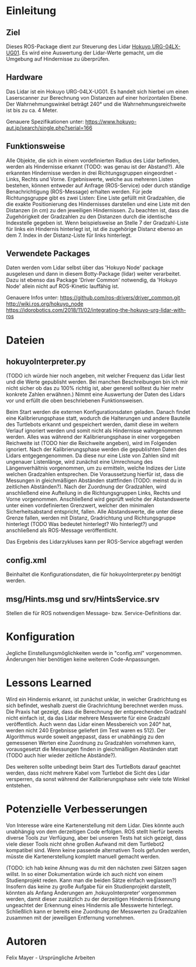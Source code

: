 # Einleitung
## Ziel
Dieses ROS-Package dient zur Steuerung des Lidar [Hokuyo URG-04LX-UG01](https://www.roscomponents.com/en/lidar-laser-scanner/83-urg-04lx-ug01.html). Es wird eine Auswertung der Lidar-Werte gemacht, um die Umgebung auf Hindernisse zu überprüfen.

## Hardware
Das Lidar ist ein Hokuyo URG-04LX-UG01. Es handelt sich hierbei um einen Laserscanner zur Berechnung von Distanzen auf einer horizontalen Ebene. Der Wahrnehmungswinkel beträgt 240° und die Wahrnehmungsreichweite ist bis zu ca. 4 Meter.

Genauere Spezifikationen unter:
https://www.hokuyo-aut.jp/search/single.php?serial=166

## Funktionsweise
Alle Objekte, die sich in einem vordefinierten Radius des Lidar befinden, werden als Hindernisse erkannt (TODO: was genau ist der Abstand?). Alle erkannten Hindernisse werden in drei Richtungsgruppen eingeordnet - Links, Rechts und Vorne. Ergebniswerte, welche aus mehreren Listen bestehen, können entweder auf Anfrage (ROS-Service) oder durch ständige Benachrichtigung (ROS-Message) erhalten werden. Für jede Richtungsgruppe gibt es zwei Listen: Eine Liste gefüllt mit Gradzahlen, die die exakte Positionierung des Hindernisses darstellen und eine Liste mit den Distanzen (in cm) zu den jeweiligen Hindernissen. Zu beachten ist, dass die Zugehörigkeit der Gradzahlen zu den Distanzen durch die identische Indexstelle gegeben ist. Wenn beispielsweise an Stelle 7 der Gradzahl-Liste für links ein Hindernis hinterlegt ist, ist die zugehörige Distanz ebenso an dem 7. Index in der Distanz-Liste für links hinterlegt.

## Verwendete Packages
Daten werden vom Lidar selbst über das 'Hokuyo Node' package ausgelesen und dann in diesem Botty-Package (lidar) weiter verarbeitet. Dazu ist ebenso das Package 'Driver Common' notwendig, da 'Hokuyo Node' allein nicht auf ROS-Kinetic lauffähig ist.

Genauere Infos unter:
https://github.com/ros-drivers/driver_common.git
http://wiki.ros.org/hokuyo_node
https://idorobotics.com/2018/11/02/integrating-the-hokuyo-urg-lidar-with-ros

# Dateien
## hokuyoInterpreter.py
(TODO ich würde hier noch angeben, mit welcher Frequenz das Lidar liest und die Werte gepublisht werden. Bei manchen Beschreibungen bin ich mir nicht sicher ob das zu 100% richtig ist, aber generell solltest du hier mehr konkrete Zahlen erwähnen.)
Nimmt eine Auswertung der Daten des Lidars vor und erfüllt die oben beschriebenen Funktionsweisen. 

Beim Start werden die externen Konfigurationsdaten geladen. Danach findet eine Kalibrierungsphase statt, wodurch die Halterungen und andere Bauteile des Turtlebots erkannt und gespeichert werden, damit diese im weitern Verlauf ignoriert werden und somit nicht als Hindernisse wahrgenommen werden. Alles was während der Kalibrierungsphase in einer vorgegeben Reichweite ist (TODO hier die Reichweite angeben), wird im Folgenden ignoriert.
Nach der Kalibrierungsphase werden die gepublishten Daten des Lidars entgegengenommen. Da diese nur eine Liste von Zahlen sind mit ungenauer Listenlänge, wird zunächst eine Umrechnung des Längenverhältnis vorgenommen, um zu ermitteln, welche Indizes der Liste welchen Gradzahlen entsprechen. Die Voraussetzung hierfür ist, dass die Messungen in gleichmäßigen Abständen stattfinden (TODO: meinst du in zeitlichen Abständen?). Nach der Zuordnung der Gradzahlen, wird anschließend eine Aufteilung in die Richtungsgruppen Links, Rechts und Vorne vorgenommen. Anschließend wird geprüft welche der Abstandswerte unter einen vordefinierten Grenzwert, welcher den minimalen Sicherheitsabstand entspricht, fallen. Alle Abstandswerte, die unter diese Grenze fallen, werden mit Distanz, Gradrichtung und Richtungsgruppe hinterlegt (TODO Was bedeutet hinterlegt? Wo hinterlegt?) und anschließend als ROS-Message veröffentlicht. 

Das Ergebnis des Lidarzykluses kann per ROS-Service abgefragt werden

## config.xml
Beinhaltet die Konfigurationsdaten, die für hokuyoInterpreter.py benötigt werden.

## msg/Hints.msg und srv/HintsService.srv
Stellen die für ROS notwendigen Message- bzw. Service-Definitions dar.

# Konfiguration
Jegliche Einstellungsmöglichkeiten werde in "config.xml" vorgenommen. Änderungen hier benötigen keine weiteren Code-Anpassungen.

# Lessons Learned
Wird ein Hindernis erkannt, ist zunächst unklar, in welcher Gradrichtung es sich befindet, weshalb zuerst die Grachrichtung berechnet werden muss. Die Praxis hat gezeigt, dass die Berechnung der entsprechenden Gradzahl nicht einfach ist, da das Lidar mehrere Messwerte für eine Gradzahl veröffentlich. Auch wenn das Lidar einen Messbereich von 240° hat, werden nicht 240 Ergebnisse geliefert (im Test waren es 512). Der Algorithmus wurde soweit angepasst, dass er unabhängig zu den gemessenen Werten eine Zuordnung zu Gradzahlen vornehmen kann, vorausgesetzt die Messungen finden in gleichmäßigen Abständen statt (TODO auch hier wieder zeitliche Abstände?). 

Des weiteren sollte unbedingt beim Start des TurtleBots darauf geachtet werden, dass nicht mehrere Kabel vom Turtlebot die Sicht des Lidar versperren, da sonst während der Kalibrierungsphase sehr viele tote Winkel entstehen.

# Potenzielle Verbesserungen
Von Interesse wäre eine Kartenerstellung mit dem Lidar. Dies könnte auch unabhängig von dem derzeitigen Code erfolgen. ROS stellt hierfür bereits diverse Tools zur Verfügung, aber bei unseren Tests hat sich gezeigt, dass viele dieser Tools nicht ohne großen Aufwand mit dem Turtlebot2 kompatibel sind. Wenn keine passende alternativen Tools gefunden werden, müsste die Kartenerstellung komplett manuell gemacht werden.

(TODO: ich hab keine Ahnung was du mit den nächsten zwei Sätzen sagen willst. In so einer Dokumentation würde ich auch nicht von einem Studienprojekt reden. Kann man die beiden Sätze einfach weglassen?)
Insofern das keine zu große Aufgabe für ein Studienprojekt darstellt, könnten als Anfang Änderungen am ‚hokuyoInterpreter‘ vorgenommen werden, damit dieser zusätzlich zu der derzeitigen Hindernis Erkennung ungeachtet der Erkennung eines Hindernis alle Messwerte hinterlegt. Schließlich kann er bereits eine Zuordnung der Messwerten zu Gradzahlen zusammen mit der jeweiligen Entfernung vornehmen. 

# Autoren
Felix Mayer - Ursprüngliche Arbeiten
